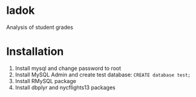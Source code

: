 # ladok

Analysis of student grades

# Installation

1. Install mysql and change password to root
1. Install MySQL Admin and create test database: `CREATE database test;`
1. Install RMySQL package
1. Install dbplyr and nycflights13 packages